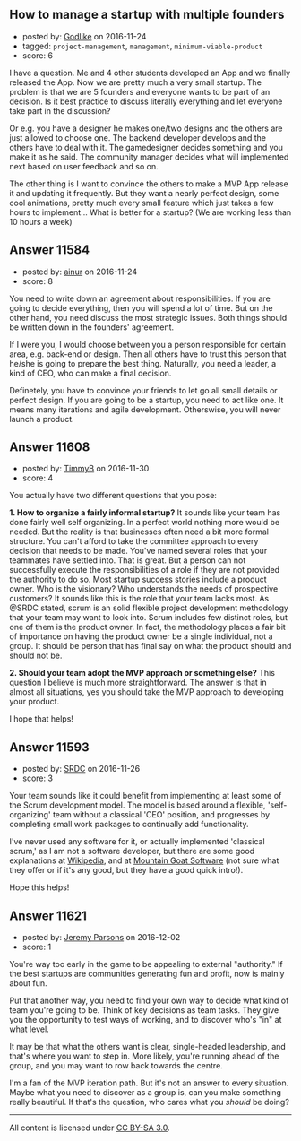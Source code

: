 ## How to manage a startup with multiple founders

- posted by: [Godlike](https://stackexchange.com/users/6316882/godlike) on 2016-11-24
- tagged: `project-management`, `management`, `minimum-viable-product`
- score: 6

I have a question. Me and 4 other students developed an App and we finally released the App. Now we are pretty much a very small startup. The problem is that we are 5 founders and everyone wants to be part of an decision. Is it best practice to discuss literally everything and let everyone take part in the discussion? 

Or e.g. you have a designer he makes one/two designs and the others are just allowed to choose one. The backend developer develops and the others have to deal with it. The gamedesigner decides something and you make it as he said. The community manager decides what will implemented next based on user feedback and so on. 

The other thing is I want to convince the others to make a MVP App release it and updating it frequently. But they want a nearly perfect design, some cool animations, pretty much every small feature which just takes a few hours to implement... What is better for a startup? (We are working less than 10 hours a week) 


## Answer 11584

- posted by: [ainur](https://stackexchange.com/users/9479796/ainur) on 2016-11-24
- score: 8

You need to write down an agreement about responsibilities. If you are going to decide everything, then you will spend a lot of time. But on the other hand, you need discuss the most strategic issues. Both things should be written down in the founders' agreement.

If I were you, I would choose between you a person responsible for certain area, e.g. back-end or design. Then all others have to trust this person that he/she is going to prepare the best thing. Naturally, you need a leader, a kind of CEO, who can make a final decision.

Definetely, you have to convince your friends to let go all small details or perfect design. If you are going to be a startup, you need to act like one. It means many iterations and agile development. Otherswise, you will never launch a product.


## Answer 11608

- posted by: [TimmyB](https://stackexchange.com/users/8782762/timmyb) on 2016-11-30
- score: 4

You actually have two different questions that you pose:

**1.  How to organize a fairly informal startup?** It sounds like your team has done fairly well self organizing.  In a perfect world nothing more would be needed.  But the reality is that businesses often need a bit more formal structure.  You can't afford to take the committee approach to every decision that needs to be made.  You've named several roles that your teammates have settled into.  That is great.  But a person can not successfully execute the responsibilities of a role if they are not provided the authority to do so.  Most startup success stories include a product owner.  Who is the visionary? Who understands the needs of prospective customers?  It sounds like this is the role that your team lacks most.  As @SRDC stated, scrum is an solid flexible project development methodology that your team may want to look into.  Scrum includes few distinct roles, but one of them is the product owner.  In fact, the methodology places a fair bit of importance on having the product owner be a single individual, not a group.  It should be person that has final say on what the product should and should not be. 

**2. Should your team adopt the MVP approach or something else?** This question I believe is much more straightforward.  The answer is that in almost all situations, yes you should take the MVP approach to developing your product.   

I hope that helps!


## Answer 11593

- posted by: [SRDC](https://stackexchange.com/users/5438059/srdc) on 2016-11-26
- score: 3

<p>Your team sounds like it could benefit from implementing at least some of the Scrum development model. The model is based around a flexible, 'self-organizing' team without a classical 'CEO' position, and progresses by completing small work packages to continually add functionality. </p>

<p>I've never used any software for it, or actually implemented 'classical scrum,' as I am not a software developer, but there are some good explanations at <a href="https://en.wikipedia.org/wiki/Scrum_%28software_development%29" rel="nofollow noreferrer">Wikipedia</a>, and at <a href="https://www.mountaingoatsoftware.com/agile/scrum" rel="nofollow noreferrer">Mountain Goat Software</a> (not sure what they offer or if it's any good, but they have a good quick intro!).</p>

<p>Hope this helps!</p>



## Answer 11621

- posted by: [Jeremy Parsons](https://stackexchange.com/users/497810/jeremy-parsons) on 2016-12-02
- score: 1

You're way too early in the game to be appealing to external "authority." If the best startups are communities generating fun and profit, now is mainly about fun.

Put that another way, you need to find your own way to decide what kind of team you're going to be. Think of key decisions as team tasks. They give you the opportunity to test ways of working, and to discover who's "in" at what level.

It may be that what the others want is clear, single-headed leadership, and that's where you want to step in. More likely, you're running ahead of the group, and you may want to row back towards the centre.

I'm a fan of the MVP iteration path. But it's not an answer to every situation. Maybe what you need to discover as a group is, can you make something really beautiful. If that's the question, who cares what you *should* be doing?



---

All content is licensed under [CC BY-SA 3.0](https://creativecommons.org/licenses/by-sa/3.0/).
